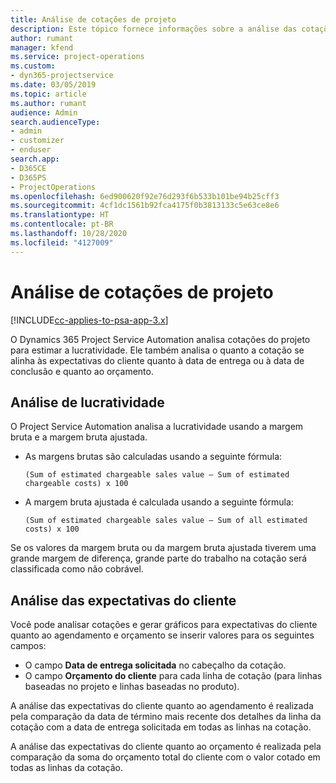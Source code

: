 ```yaml
---
title: Análise de cotações de projeto
description: Este tópico fornece informações sobre a análise das cotações do projeto.
author: rumant
manager: kfend
ms.service: project-operations
ms.custom:
- dyn365-projectservice
ms.date: 03/05/2019
ms.topic: article
ms.author: rumant
audience: Admin
search.audienceType:
- admin
- customizer
- enduser
search.app:
- D365CE
- D365PS
- ProjectOperations
ms.openlocfilehash: 6ed900620f92e76d293f6b533b101be94b25cff3
ms.sourcegitcommit: 4cf1dc1561b92fca4175f0b3813133c5e63ce8e6
ms.translationtype: HT
ms.contentlocale: pt-BR
ms.lasthandoff: 10/28/2020
ms.locfileid: "4127009"
---
```

# <a name="analysis-of-project-quotes"></a>Análise de cotações de projeto

[!INCLUDE[cc-applies-to-psa-app-3.x](../includes/cc-applies-to-psa-app-3x.md)]

O Dynamics 365 Project Service Automation analisa cotações do projeto para estimar a lucratividade. Ele também analisa o quanto a cotação se alinha às expectativas do cliente quanto à data de entrega ou à data de conclusão e quanto ao orçamento.

## <a name="profitability-analysis"></a>Análise de lucratividade

O Project Service Automation analisa a lucratividade usando a margem bruta e a margem bruta ajustada.

- As margens brutas são calculadas usando a seguinte fórmula:

  `
    (Sum of estimated chargeable sales value – Sum of estimated chargeable costs) x 100
  `
- A margem bruta ajustada é calculada usando a seguinte fórmula:

  `
    (Sum of estimated chargeable sales value – Sum of all estimated costs) x 100
  `

Se os valores da margem bruta ou da margem bruta ajustada tiverem uma grande margem de diferença, grande parte do trabalho na cotação será classificada como não cobrável.

## <a name="analysis-of-customer-expectations"></a>Análise das expectativas do cliente

Você pode analisar cotações e gerar gráficos para expectativas do cliente quanto ao agendamento e orçamento se inserir valores para os seguintes campos:

- O campo **Data de entrega solicitada** no cabeçalho da cotação.
- O campo **Orçamento do cliente** para cada linha de cotação (para linhas baseadas no projeto e linhas baseadas no produto).

A análise das expectativas do cliente quanto ao agendamento é realizada pela comparação da data de término mais recente dos detalhes da linha da cotação com a data de entrega solicitada em todas as linhas na cotação.

A análise das expectativas do cliente quanto ao orçamento é realizada pela comparação da soma do orçamento total do cliente com o valor cotado em todas as linhas da cotação.
